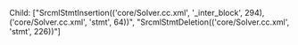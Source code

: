 Child: ["SrcmlStmtInsertion(('core/Solver.cc.xml', '_inter_block', 294), ('core/Solver.cc.xml', 'stmt', 64))", "SrcmlStmtDeletion(('core/Solver.cc.xml', 'stmt', 226))"]